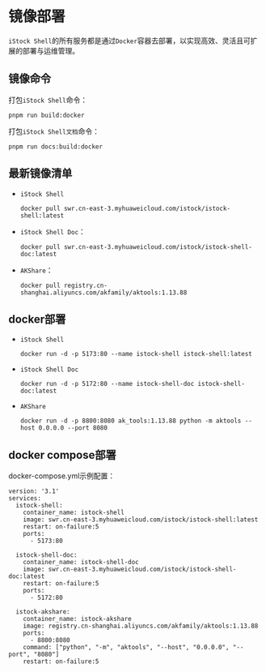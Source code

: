 # 镜像部署

`iStock Shell`的所有服务都是通过`Docker`容器去部署，以实现高效、灵活且可扩展的部署与运维管理。

## 镜像命令

打包`iStock Shell`命令：

```shell
pnpm run build:docker
```

打包`iStock Shell文档`命令：

```shell
pnpm run docs:build:docker
```

## 最新镜像清单

- `iStock Shell`
  ```shell
  docker pull swr.cn-east-3.myhuaweicloud.com/istock/istock-shell:latest
  ```
- `iStock Shell Doc`：
  ```shell
  docker pull swr.cn-east-3.myhuaweicloud.com/istock/istock-shell-doc:latest
  ```
- `AKShare`：
  ```shell
  docker pull registry.cn-shanghai.aliyuncs.com/akfamily/aktools:1.13.88
  ```

## docker部署

- `iStock Shell`
  ```shell
  docker run -d -p 5173:80 --name istock-shell istock-shell:latest
  ```
- `iStock Shell Doc`
  ```shell
  docker run -d -p 5172:80 --name istock-shell-doc istock-shell-doc:latest
  ```
- `AKShare`
  ```shell
  docker run -d -p 8800:8080 ak_tools:1.13.88 python -m aktools --host 0.0.0.0 --port 8080
  ```

## docker compose部署

docker-compose.yml示例配置：

```shell
version: '3.1'
services:
  istock-shell:
    container_name: istock-shell
    image: swr.cn-east-3.myhuaweicloud.com/istock/istock-shell:latest
    restart: on-failure:5
    ports:
      - 5173:80

  istock-shell-doc:
    container_name: istock-shell-doc
    image: swr.cn-east-3.myhuaweicloud.com/istock/istock-shell-doc:latest
    restart: on-failure:5
    ports:
      - 5172:80

  istock-akshare:
    container_name: istock-akshare
    image: registry.cn-shanghai.aliyuncs.com/akfamily/aktools:1.13.88
    ports:
      - 8800:8080
    command: ["python", "-m", "aktools", "--host", "0.0.0.0", "--port", "8080"]
    restart: on-failure:5
```

